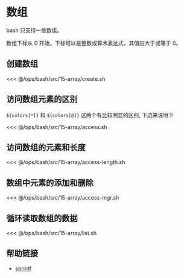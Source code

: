 # 数组

bash 只支持一维数组。

数组下标从 0 开始，下标可以是整数或算术表达式，其值应大于或等于 0。

## 创建数组

<<< @/ops/bash/src/15-array/create.sh

## 访问数组元素的区别

`${colors[*]}` 和 `${colors[@]}` 这两个有比较明显的区别, 下边来说明下

<<< @/ops/bash/src/15-array/access.sh

## 访问数组的元素和长度

<<< @/ops/bash/src/15-array/access-length.sh

## 数组中元素的添加和删除

<<< @/ops/bash/src/15-array/access-mgr.sh

## 循环读取数组的数据

<<< @/ops/bash/src/15-array/list.sh

## 帮助链接

- [sprintf](https://www.runoob.com/linux/linux-shell-printf.html)

